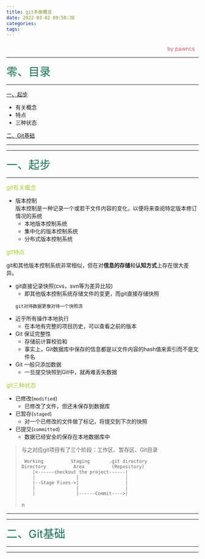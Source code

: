 ```yaml
---
title: git手册概览
date: 2022-03-02 09:58:38
categories:
tags:
---
```

<style>
.title1{
    font-size:36px;
    color:#e7767f;
    /* 桃红 */

}
.title2{
    font-size:29px;
    color:#176f58;
    /* 祖母绿 */
}
.title3{
    font-size:22px;
    color:#21a675;
    /* 石绿 */
}
.title4{
    font-size:15px;
    color:#a8cd34;
    /* 柳绿 */
}
.name{

    margin-left: auto;
    text-align: right;
    color: #d05667;
    margin-right: 10px;
    margin-top: 20px;
    /*海棠红*/
}
</style>


<div class="name">by pawncs</div>

-----
<div class="title2">零、目录</div>

-----
<a href="#git-Manual-overview-1">一、起步</a>  
+ 有关概念 
+ 特点  
+ 三种状态  

<a href="#git-Manual-overview-2">二、Git基础</a>    



-----
-----
<div class="title2" id="git-Manual-overview-1">一、起步</div>

-----
<div class="title4">git有关概念</div>

+ 版本控制  
  版本控制是一种记录一个或若干文件内容的变化，以便将来查阅特定版本修订情况的系统
  + 本地版本控制系统
  + 集中化的版本控制系统
  + 分布式版本控制系统

<div class="title4">git特点</div>

git和其他版本控制系统非常相似，但在对<strong>信息的存储</strong>和<strong>认知方式</strong>上存在很大差异。  

+ git直接记录快照(cvs，svn等为差异比较)  
    + 即其他版本控制系统存储文件的变更，而git直接存储快照  
    ~~~
    git对待数据更像对待一个快照流
    ~~~
+ 近乎所有操作本地执行  
    + 在本地有完整的项目历史，可以查看之前的版本
+ Git 保证完整性
    + 存储前计算校验和
    + 事实上，Git数据库中保存的信息都是以文件内容的hash值来索引而不是文件名
+ Git 一般只添加数据
    + 一旦提交快照到Git中，就再难丢失数据

<div class="title4">git三种状态</div>

+ 已修改(`modified`)
    + 已修改了文件，但还未保存到数据库
+ 已暂存(`staged`)
    + 对一个已修改的文件做了标记，将提交到下次的快照
+ 已提交(`committed`)
    + 数据已经安全的保存在本地数据库中

> 与之对应git项目有了三个阶段：工作区、暂存区、Git目录
>~~~
>  Working          Staging       .git directory
> Directory          Area          (Repository)
>     |<------checkout the project------|
>     |               |                 |
>     |--Stage Fixes->|                 |
>     |               |                 |
>     |               |------Commit---->|
>~~~
>n

-----
-----
<div class="title2" id="git-Manual-overview-2">二、Git基础</div>

-----



-----